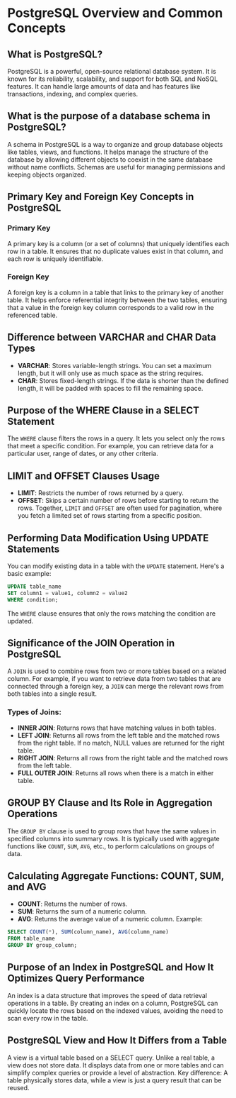 
# PostgreSQL Overview and Common Concepts

## What is PostgreSQL?
PostgreSQL is a powerful, open-source relational database system. It is known for its reliability, scalability, and support for both SQL and NoSQL features. It can handle large amounts of data and has features like transactions, indexing, and complex queries.

## What is the purpose of a database schema in PostgreSQL?
A schema in PostgreSQL is a way to organize and group database objects like tables, views, and functions. It helps manage the structure of the database by allowing different objects to coexist in the same database without name conflicts. Schemas are useful for managing permissions and keeping objects organized.

## Primary Key and Foreign Key Concepts in PostgreSQL

### Primary Key
A primary key is a column (or a set of columns) that uniquely identifies each row in a table. It ensures that no duplicate values exist in that column, and each row is uniquely identifiable.

### Foreign Key
A foreign key is a column in a table that links to the primary key of another table. It helps enforce referential integrity between the two tables, ensuring that a value in the foreign key column corresponds to a valid row in the referenced table.

## Difference between VARCHAR and CHAR Data Types

- **VARCHAR**: Stores variable-length strings. You can set a maximum length, but it will only use as much space as the string requires.
- **CHAR**: Stores fixed-length strings. If the data is shorter than the defined length, it will be padded with spaces to fill the remaining space.

## Purpose of the WHERE Clause in a SELECT Statement
The `WHERE` clause filters the rows in a query. It lets you select only the rows that meet a specific condition. For example, you can retrieve data for a particular user, range of dates, or any other criteria.

## LIMIT and OFFSET Clauses Usage
- **LIMIT**: Restricts the number of rows returned by a query.
- **OFFSET**: Skips a certain number of rows before starting to return the rows.
Together, `LIMIT` and `OFFSET` are often used for pagination, where you fetch a limited set of rows starting from a specific position.

## Performing Data Modification Using UPDATE Statements
You can modify existing data in a table with the `UPDATE` statement. Here's a basic example:
```sql
UPDATE table_name
SET column1 = value1, column2 = value2
WHERE condition;
```
The `WHERE` clause ensures that only the rows matching the condition are updated.

## Significance of the JOIN Operation in PostgreSQL
A `JOIN` is used to combine rows from two or more tables based on a related column. For example, if you want to retrieve data from two tables that are connected through a foreign key, a `JOIN` can merge the relevant rows from both tables into a single result.

### Types of Joins:
- **INNER JOIN**: Returns rows that have matching values in both tables.
- **LEFT JOIN**: Returns all rows from the left table and the matched rows from the right table. If no match, NULL values are returned for the right table.
- **RIGHT JOIN**: Returns all rows from the right table and the matched rows from the left table.
- **FULL OUTER JOIN**: Returns all rows when there is a match in either table.

## GROUP BY Clause and Its Role in Aggregation Operations
The `GROUP BY` clause is used to group rows that have the same values in specified columns into summary rows. It is typically used with aggregate functions like `COUNT`, `SUM`, `AVG`, etc., to perform calculations on groups of data.

## Calculating Aggregate Functions: COUNT, SUM, and AVG
- **COUNT**: Returns the number of rows.
- **SUM**: Returns the sum of a numeric column.
- **AVG**: Returns the average value of a numeric column.
Example:
```sql
SELECT COUNT(*), SUM(column_name), AVG(column_name)
FROM table_name
GROUP BY group_column;
```

## Purpose of an Index in PostgreSQL and How It Optimizes Query Performance
An index is a data structure that improves the speed of data retrieval operations in a table. By creating an index on a column, PostgreSQL can quickly locate the rows based on the indexed values, avoiding the need to scan every row in the table.

## PostgreSQL View and How It Differs from a Table
A view is a virtual table based on a SELECT query. Unlike a real table, a view does not store data. It displays data from one or more tables and can simplify complex queries or provide a level of abstraction.
Key difference: A table physically stores data, while a view is just a query result that can be reused.
